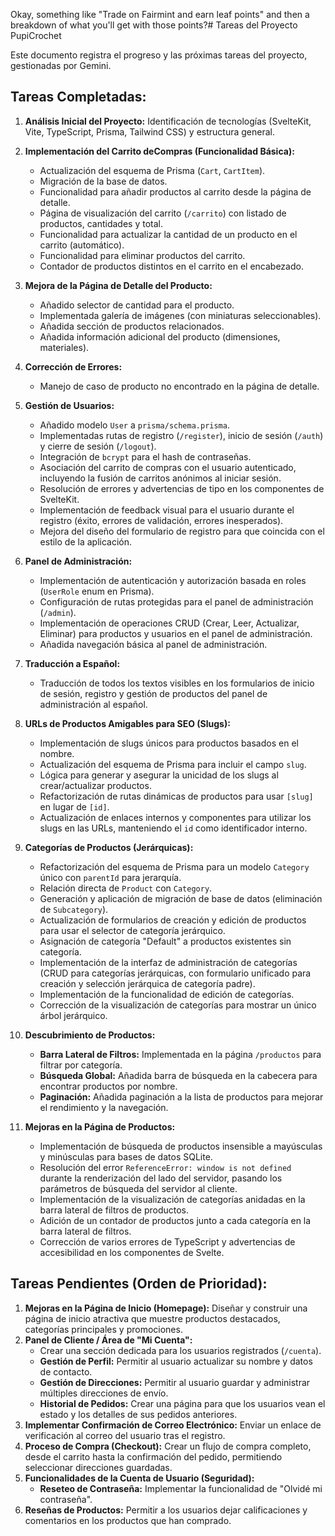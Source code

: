 Okay, something like "Trade on Fairmint and earn leaf points" and then a breakdown of what you'll get with those points?# Tareas del Proyecto PupiCrochet

Este documento registra el progreso y las próximas tareas del proyecto, gestionadas por Gemini.

## Tareas Completadas:

1.  **Análisis Inicial del Proyecto:** Identificación de tecnologías (SvelteKit, Vite, TypeScript, Prisma, Tailwind CSS) y estructura general.
2.  **Implementación del Carrito deCompras (Funcionalidad Básica):**
    *   Actualización del esquema de Prisma (`Cart`, `CartItem`).
    *   Migración de la base de datos.
    *   Funcionalidad para añadir productos al carrito desde la página de detalle.
    *   Página de visualización del carrito (`/carrito`) con listado de productos, cantidades y total.
    *   Funcionalidad para actualizar la cantidad de un producto en el carrito (automático).
    *   Funcionalidad para eliminar productos del carrito.
    *   Contador de productos distintos en el carrito en el encabezado.
3.  **Mejora de la Página de Detalle del Producto:**
    *   Añadido selector de cantidad para el producto.
    *   Implementada galería de imágenes (con miniaturas seleccionables).
    *   Añadida sección de productos relacionados.
    *   Añadida información adicional del producto (dimensiones, materiales).
4.  **Corrección de Errores:**
    *   Manejo de caso de producto no encontrado en la página de detalle.
5.  **Gestión de Usuarios:**
    *   Añadido modelo `User` a `prisma/schema.prisma`.
    *   Implementadas rutas de registro (`/register`), inicio de sesión (`/auth`) y cierre de sesión (`/logout`).
    *   Integración de `bcrypt` para el hash de contraseñas.
    *   Asociación del carrito de compras con el usuario autenticado, incluyendo la fusión de carritos anónimos al iniciar sesión.
    *   Resolución de errores y advertencias de tipo en los componentes de SvelteKit.
    *   Implementación de feedback visual para el usuario durante el registro (éxito, errores de validación, errores inesperados).
    *   Mejora del diseño del formulario de registro para que coincida con el estilo de la aplicación.
6.  **Panel de Administración:**
    *   Implementación de autenticación y autorización basada en roles (`UserRole` enum en Prisma).
    *   Configuración de rutas protegidas para el panel de administración (`/admin`).
    *   Implementación de operaciones CRUD (Crear, Leer, Actualizar, Eliminar) para productos y usuarios en el panel de administración.
    *   Añadida navegación básica al panel de administración.
7.  **Traducción a Español:**
    *   Traducción de todos los textos visibles en los formularios de inicio de sesión, registro y gestión de productos del panel de administración al español.

8.  **URLs de Productos Amigables para SEO (Slugs):**
    *   Implementación de slugs únicos para productos basados en el nombre.
    *   Actualización del esquema de Prisma para incluir el campo `slug`.
    *   Lógica para generar y asegurar la unicidad de los slugs al crear/actualizar productos.
    *   Refactorización de rutas dinámicas de productos para usar `[slug]` en lugar de `[id]`.
    *   Actualización de enlaces internos y componentes para utilizar los slugs en las URLs, manteniendo el `id` como identificador interno.

9.  **Categorías de Productos (Jerárquicas):**
    *   Refactorización del esquema de Prisma para un modelo `Category` único con `parentId` para jerarquía.
    *   Relación directa de `Product` con `Category`.
    *   Generación y aplicación de migración de base de datos (eliminación de `Subcategory`).
    *   Actualización de formularios de creación y edición de productos para usar el selector de categoría jerárquico.
    *   Asignación de categoría "Default" a productos existentes sin categoría.
    *   Implementación de la interfaz de administración de categorías (CRUD para categorías jerárquicas, con formulario unificado para creación y selección jerárquica de categoría padre).
    *   Implementación de la funcionalidad de edición de categorías.
    *   Corrección de la visualización de categorías para mostrar un único árbol jerárquico.

10. **Descubrimiento de Productos:**
    *   **Barra Lateral de Filtros:** Implementada en la página `/productos` para filtrar por categoría.
    *   **Búsqueda Global:** Añadida barra de búsqueda en la cabecera para encontrar productos por nombre.
    *   **Paginación:** Añadida paginación a la lista de productos para mejorar el rendimiento y la navegación.

11. **Mejoras en la Página de Productos:**
    *   Implementación de búsqueda de productos insensible a mayúsculas y minúsculas para bases de datos SQLite.
    *   Resolución del error `ReferenceError: window is not defined` durante la renderización del lado del servidor, pasando los parámetros de búsqueda del servidor al cliente.
    *   Implementación de la visualización de categorías anidadas en la barra lateral de filtros de productos.
    *   Adición de un contador de productos junto a cada categoría en la barra lateral de filtros.
    *   Corrección de varios errores de TypeScript y advertencias de accesibilidad en los componentes de Svelte.

## Tareas Pendientes (Orden de Prioridad):

1.  **Mejoras en la Página de Inicio (Homepage):** Diseñar y construir una página de inicio atractiva que muestre productos destacados, categorías principales y promociones.
2.  **Panel de Cliente / Área de "Mi Cuenta":**
    *   Crear una sección dedicada para los usuarios registrados (`/cuenta`).
    *   **Gestión de Perfil:** Permitir al usuario actualizar su nombre y datos de contacto.
    *   **Gestión de Direcciones:** Permitir al usuario guardar y administrar múltiples direcciones de envío.
    *   **Historial de Pedidos:** Crear una página para que los usuarios vean el estado y los detalles de sus pedidos anteriores.
3.  **Implementar Confirmación de Correo Electrónico:** Enviar un enlace de verificación al correo del usuario tras el registro.
4.  **Proceso de Compra (Checkout):** Crear un flujo de compra completo, desde el carrito hasta la confirmación del pedido, permitiendo seleccionar direcciones guardadas.
5.  **Funcionalidades de la Cuenta de Usuario (Seguridad):**
    *   **Reseteo de Contraseña:** Implementar la funcionalidad de "Olvidé mi contraseña".
6.  **Reseñas de Productos:** Permitir a los usuarios dejar calificaciones y comentarios en los productos que han comprado.